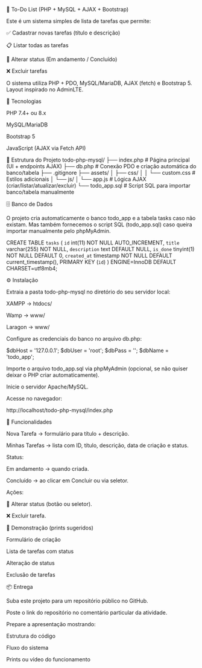 📌 To-Do List (PHP + MySQL + AJAX + Bootstrap)

Este é um sistema simples de lista de tarefas que permite:

✅ Cadastrar novas tarefas (título e descrição)

📋 Listar todas as tarefas

🔄 Alterar status (Em andamento / Concluído)

❌ Excluir tarefas

O sistema utiliza PHP + PDO, MySQL/MariaDB, AJAX (fetch) e Bootstrap 5.
Layout inspirado no AdminLTE.

🚀 Tecnologias

PHP 7.4+ ou 8.x

MySQL/MariaDB

Bootstrap 5

JavaScript (AJAX via Fetch API)

📂 Estrutura do Projeto
todo-php-mysql/
├── index.php          # Página principal (UI + endpoints AJAX)
├── db.php             # Conexão PDO e criação automática do banco/tabela
├── .gitignore
├── assets/
│   ├── css/
│   │   └── custom.css # Estilos adicionais
│   └── js/
│       └── app.js     # Lógica AJAX (criar/listar/atualizar/excluir)
└── todo_app.sql       # Script SQL para importar banco/tabela manualmente

🗄️ Banco de Dados

O projeto cria automaticamente o banco todo_app e a tabela tasks caso não existam.
Mas também fornecemos o script SQL (todo_app.sql) caso queira importar manualmente pelo phpMyAdmin.

CREATE TABLE `tasks` (
  `id` int(11) NOT NULL AUTO_INCREMENT,
  `title` varchar(255) NOT NULL,
  `description` text DEFAULT NULL,
  `is_done` tinyint(1) NOT NULL DEFAULT 0,
  `created_at` timestamp NOT NULL DEFAULT current_timestamp(),
  PRIMARY KEY (`id`)
) ENGINE=InnoDB DEFAULT CHARSET=utf8mb4;

⚙️ Instalação

Extraia a pasta todo-php-mysql no diretório do seu servidor local:

XAMPP → htdocs/

Wamp → www/

Laragon → www/

Configure as credenciais do banco no arquivo db.php:

$dbHost = '127.0.0.1';
$dbUser = 'root';
$dbPass = '';
$dbName = 'todo_app';


Importe o arquivo todo_app.sql via phpMyAdmin (opcional, se não quiser deixar o PHP criar automaticamente).

Inicie o servidor Apache/MySQL.

Acesse no navegador:

http://localhost/todo-php-mysql/index.php

🎯 Funcionalidades

Nova Tarefa → formulário para título + descrição.

Minhas Tarefas → lista com ID, título, descrição, data de criação e status.

Status:

Em andamento → quando criada.

Concluído → ao clicar em Concluir ou via seletor.

Ações:

🔄 Alterar status (botão ou seletor).

❌ Excluir tarefa.

📸 Demonstração (prints sugeridos)

Formulário de criação

Lista de tarefas com status

Alteração de status

Exclusão de tarefas

📦 Entrega

Suba este projeto para um repositório público no GitHub.

Poste o link do repositório no comentário particular da atividade.

Prepare a apresentação mostrando:

Estrutura do código

Fluxo do sistema

Prints ou vídeo do funcionamento
